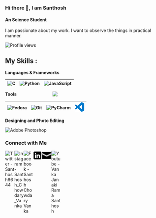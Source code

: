 ### Hi there 👋, I am Santhosh
#### An Science Student

 
I am passionate about my work. I want to observe the things in practical manner. 

![Profile views](https://gpvc.arturio.dev/SanthoshVanka)

## My Skills :

**Languages & Frameworks**

 <img alt="C" width="30px" src="https://raw.githubusercontent.com/simple-icons/simple-icons/develop/icons/c.svg"/>|<img alt="Python" width="30px" src="https://raw.githubusercontent.com/simple-icons/simple-icons/develop/icons/python.svg"/>|<img alt="JavaScript" width="30px" src="https://raw.githubusercontent.com/simple-icons/simple-icons/develop/icons/javascript.svg"/> 
 |--|--|--|
 
 <img align='right' src="https://cdn.dribbble.com/users/1162077/screenshots/5403918/focus-animation.gif" width="350">
 
 
**Tools**

<img alt="Fedora" width="30px" src="https://raw.githubusercontent.com/simple-icons/simple-icons/develop/icons/linux.svg"/>|<img alt="Git" width="30px" src="https://raw.githubusercontent.com/simple-icons/simple-icons/develop/icons/git.svg"/>|<img alt="PyCharm" width="30px" src="https://raw.githubusercontent.com/simple-icons/simple-icons/develop/icons/pycharm.svg"/>|<img alt="VSCode" width="30px" src="https://raw.githubusercontent.com/simple-icons/simple-icons/develop/icons/visualstudiocode.svg"/>|
 |--|--|--|--|
 
 **Designing and Photo Editing**

<img alt="Adobe Photoshop" width="30px" src="https://raw.githubusercontent.com/simple-icons/simple-icons/develop/icons/adobephotoshop.svg"/>


### Connect with Me

[<img align="left" alt="Twitter - Santhosh6644" width="30px" src="https://github.com/simple-icons/simple-icons/raw/develop/icons/twitter.svg" />](https://twitter.com/santhosh6644?s=09) [<img align="left" alt="Instagram - Santhosh_Chowdary_Vanka" width="30px" src="https://github.com/simple-icons/simple-icons/raw/develop/icons/instagram.svg" />](https://www.instagram.com/santhosh_chowdary_vanka?r=nametag) [<img align="left" alt="Facebook - Santhosh Chowdary Vanka" width="30px" src="https://github.com/simple-icons/simple-icons/raw/develop/icons/facebook.svg" />](https://www.facebook.com/Santhosh6644/)[<img align="left" alt="LinkedIn - Janaki Rama Santhosh Vanka" width="30px" src="https://github.com/simple-icons/simple-icons/raw/develop/icons/linkedin.svg" />](https://www.linkedin.com/in/janaki-rama-santhosh-vanka-6aba4719a) [<img align="left" alt="Email -Vanka Janaki Rama Santhosh" width="30px" src="https://raw.githubusercontent.com/iconic/open-iconic/master/svg/envelope-closed.svg" />](mailto:vjrs6666@gmail.com)[<img align="left" alt="Youtube - Vanka Janaki Rama Santhosh" width="30px" src="https://github.com/simple-icons/simple-icons/raw/develop/icons/youtube.svg" />](https://www.youtube.com/channel/UCJAaaypgy0Emcs1cRK-bmWA)


